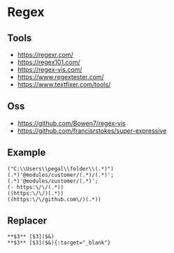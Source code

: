 # Regex

## Tools

- https://regexr.com/
- https://regex101.com/
- https://regex-vis.com/
- https://www.regextester.com/
- https://www.textfixer.com/tools/

## Oss
- https://github.com/Bowen7/regex-vis
- https://github.com/francisrstokes/super-expressive

## Example

```
("C:\\Users\\pegal\\folder\\(.*)")
(.*)'@modules/customer/(.*)/(.*)';
(.*)'@modules/customer/(.*)';
(- https:\/\/(.*))
((https:\/\/)(.*))
((https:\/\/github.com\/)(.*))
```

## Replacer

```
**$3** [$3]($&)
**$3** [$3]($&){:target="_blank"}
```